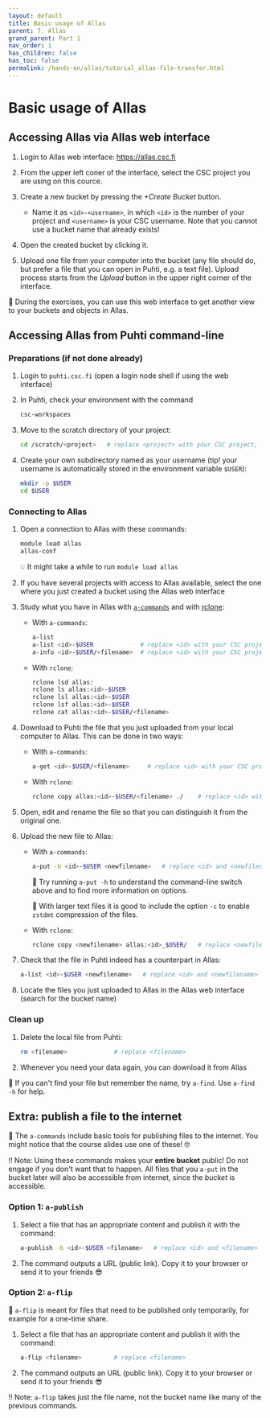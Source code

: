 ```yaml
---
layout: default
title: Basic usage of Allas
parent: 7. Allas
grand_parent: Part 1
nav_order: 1
has_children: false
has_toc: false
permalink: /hands-on/allas/tutorial_allas-file-transfer.html
---
```


# Basic usage of Allas

## Accessing Allas via Allas web interface

1. Login to Allas web interface: <https://allas.csc.fi>
2. From the upper left coner of the interface, select the CSC project you are using on this cource.
3. Create a new bucket by pressing the *+Create Bucket* button.
   - Name it as `<id>-<username>`, in which `<id>` is the number of your project and `<username>` is your CSC username. Note that you cannot use a bucket name that already exists!

4. Open the created bucket by clicking it.
   
5. Upload one file from your computer into the bucket (any file should do, but prefer a file that you can open in Puhti, e.g. a text file). Upload process starts from the *Upload* button in the upper right corner of the interface.

💭 During the exercises, you can use this web interface to get another view to your buckets and objects in Allas.

## Accessing Allas from Puhti command-line

### Preparations (if not done already)

1. Login to `puhti.csc.fi` (open a login node shell if using the web interface)
2. In Puhti, check your environment with the command

   ```bash
   csc-workspaces
   ```

3. Move to the scratch directory of your project:

   ```bash
   cd /scratch/<project>   # replace <project> with your CSC project, e.g. project_2001234
   ```

4. Create your own subdirectory named as your username (tip! your username is automatically stored in the environment variable `$USER`):

   ```bash
   mkdir -p $USER
   cd $USER
   ```

### Connecting to Allas

1. Open a connection to Allas with these commands:

   ```bash
   module load allas
   allas-conf 
   ```

   💡 It might take a while to run `module load allas`

2. If you have several projects with access to Allas available, select the one where you just created a bucket using the Allas web interface
3. Study what you have in Allas with [`a-commands`](https://docs.csc.fi/data/Allas/using_allas/a_commands/) and with [rclone](https://docs.csc.fi/data/Allas/using_allas/rclone/):

   - With `a-commands`:

     ```bash
     a-list
     a-list <id>-$USER             # replace <id> with your CSC project number, e.g. 2001234
     a-info <id>-$USER/<filename>  # replace <id> with your CSC project number, e.g. 2001234, and <filename> with the file you uploaded
     ```

   - With `rclone`:

     ```bash
     rclone lsd allas:
     rclone ls allas:<id>-$USER
     rclone lsl allas:<id>-$USER
     rclone lsf allas:<id>-$USER
     rclone cat allas:<id>-$USER/<filename>
     ```

4. Download to Puhti the file that you just uploaded from your local computer to Allas. This can be done in two ways:

   - With `a-commands`:

     ```bash
     a-get <id>-$USER/<filename>     # replace <id> with your CSC project number, e.g. 2001234, and <filename> with the file you uploaded
     ```

   - With `rclone`:

     ```bash
     rclone copy allas:<id>-$USER/<filename> ./    # replace <id> with your CSC project number, e.g. 2001234, and <filename> with the file you uploaded
     ```

5. Open, edit and rename the file so that you can distinguish it from the original one.
6. Upload the new file to Allas:

   - With `a-commands`:

     ```bash
     a-put -b <id>-$USER <newfilename>   # replace <id> and <newfilename> accordingly
     ```

     💭 Try running `a-put -h` to understand the command-line switch above and to find more information on options.

     💬 With larger text files it is good to include the option `-c` to enable `zstdmt` compression of the files.

   - With `rclone`:

     ```bash
     rclone copy <newfilename> allas:<id>_$USER/   # replace <newfilename> and <id> accordingly
     ```

7. Check that the file in Puhti indeed has a counterpart in Allas:

   ```bash
   a-list <id>-$USER <newfilename>   # replace <id> and <newfilename>
   ```

8. Locate the files you just uploaded to Allas in the Allas web interface (search for the bucket name)

### Clean up

1. Delete the local file from Puhti:

   ```bash
   rm <filename>             # replace <filename>
   ```

2. Whenever you need your data again, you can download it from Allas

💭 If you can't find your file but remember the name, try `a-find`. Use `a-find -h` for help.

## Extra: publish a file to the internet

💬 The `a-commands` include basic tools for publishing files to the internet. You might notice that the course slides use one of these! 🤓

‼️ Note: Using these commands makes your **entire bucket** public! Do not engage if you don't want that to happen. All files that you `a-put` in the bucket later will also be accessible from internet, since the *bucket* is accessible.

### Option 1: `a-publish`

1. Select a file that has an appropriate content and publish it with the command:

   ```bash
   a-publish -b <id>-$USER <filename>   # replace <id> and <filename>
   ```

2. The command outputs a URL (public link). Copy it to your browser or send it to your friends 😎

### Option 2: `a-flip`

💬 `a-flip` is meant for files that need to be published only temporarily, for example for a one-time share.

1. Select a file that has an appropriate content and publish it with the command:

   ```bash
   a-flip <filename>         # replace <filename>
   ```

2. The command outputs an URL (public link). Copy it to your browser or send it to your friends 😎

‼️ Note: `a-flip` takes just the file name, not the bucket name like many of the previous commands.
